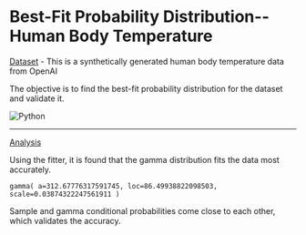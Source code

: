 # Best-Fit Probability Distribution--Human Body Temperature

[Dataset](https://github.com/DiAg-2025/Python--Best-Fit-Distribution--Human-Body-Temperature/blob/main/human_body_temperature.csv) - This is a synthetically generated human body temperature data from OpenAI

The objective is to find the best-fit probability distribution for the dataset and validate it.

![Python](https://img.shields.io/badge/Py_Libraries-numpy,_matplotlib.pyplot,_pandas,_scipy.stats,_fitter,_seaborn-beige.svg)

---

[Analysis](https://github.com/DiAg-2025/Python--Best-Fit-Distribution--Human-Body-Temperature/blob/main/Analysis.ipynb)

Using the fitter, it is found that the gamma distribution fits the data most accurately.
```
gamma( a=312.67776317591745, loc=86.49938822098503, scale=0.03874322247561911 )
```

Sample and gamma conditional probabilities come close to each other, which validates the accuracy.
